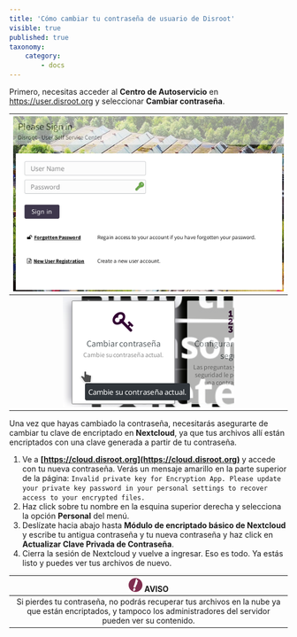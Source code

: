 ```yaml
---
title: 'Cómo cambiar tu contraseña de usuario de Disroot'
visible: true
published: true
taxonomy:
    category:
        - docs
---
```


Primero, necesitas acceder al **Centro de Autoservicio** en https://user.disroot.org y seleccionar **Cambiar contraseña**.

|![](en/user.png)|
|:--:|
|![](es/cambio.png)|

Una vez que hayas cambiado la contraseña, necesitarás asegurarte de cambiar tu clave de encriptado en **Nextcloud**, ya que tus archivos allí están encriptados con una clave generada a partir de tu contraseña.
1. Ve a **[https://cloud.disroot.org](https://cloud.disroot.org)** y accede con tu nueva contraseña.
Verás un mensaje amarillo en la parte superior de la página:
`Invalid private key for Encryption App. Please update your private key password in your personal settings to recover access to your encrypted files.`
2. Haz click sobre tu nombre en la esquina superior derecha y selecciona la opción **Personal** del menú.
3. Deslízate hacia abajo hasta **Módulo de encriptado básico de Nextcloud** y escribe tu antigua contraseña y tu nueva contraseña y haz click en **Actualizar Clave Privada de Contraseña**.
4. Cierra la sesión de Nextcloud y vuelve a ingresar. Eso es todo. Ya estás listo y puedes ver tus archivos de nuevo.

|![](en/note.png) **AVISO**|
|:--:|
|Si pierdes tu contraseña, no podrás recuperar tus archivos en la nube ya que están encriptados, y tampoco los administradores del servidor pueden ver su contenido. |
